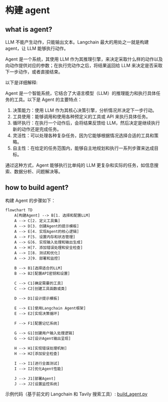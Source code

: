 # 构建 agent

## what is agent?

LLM 不能产生动作，只能输出文本。Langchain 最大的用处之一就是构建 agent，让 LLM 能够执行动作。

Agent 是一个系统，其使用 LLM 作为其推理引擎，来决定采取什么样的动作以及向动作提供对应的参数；在执行完动作之后，将结果返回给 LLM 来决定是否采取下一步动作，或者直接结束。

以下是详细解释:

Agent 是一个智能系统，它结合了大语言模型（LLM）的推理能力和执行具体任务的工具。以下是 Agent 的主要特点：

1. 决策能力：使用 LLM 作为其核心决策引擎，分析情况并决定下一步行动。
2. 工具使用：能够调用和使用各种预定义的工具或 API 来执行具体任务。
3. 循环执行：在执行一个动作后，会将结果反馈给 LLM，然后决定是继续执行新的动作还是完成任务。
4. 灵活性：可以处理各种复杂任务，因为它能够根据情况选择合适的工具和策略。
5. 自主性：在给定的任务范围内，能够自主地规划和执行一系列步骤来达成目标。

通过这种方式，Agent 能够执行比单纯的 LLM 更复杂和实际的任务，如信息搜索、数据分析、问题解决等。

## how to build agent?

构建 Agent 的步骤如下：

```mermaid
flowchart TD
    A[构建Agent] --> B[1. 选择和配置LLM]
    A --> C[2. 定义工具集]
    A --> D[3. 创建Agent的提示模板]
    A --> E[4. 实现Agent的核心逻辑]
    A --> F[5. 设置内存和状态管理]
    A --> G[6. 实现输入处理和输出生成]
    A --> H[7. 添加错误处理和安全检查]
    A --> I[8. 测试和优化]
    A --> J[9. 部署和监控]

    B --> B1[选择适合的LLM]
    B --> B2[配置API密钥和设置]

    C --> C1[确定需要的工具]
    C --> C2[创建工具函数或类]

    D --> D1[设计提示模板]

    E --> E1[使用Langchain Agent框架]
    E --> E2[实现决策循环]

    F --> F1[配置记忆系统]

    G --> G1[创建用户输入处理逻辑]
    G --> G2[设计Agent输出呈现]

    H --> H1[实现错误处理机制]
    H --> H2[添加安全检查]

    I --> I1[进行全面测试]
    I --> I2[优化Agent性能]

    J --> J1[部署Agent]
    J --> J2[设置监控系统]
```

示例代码（基于前文的 Langchain 和 Tavily 搜索工具）: [build_agent.py](https://github.com/ka1fe1/tutorial-langchain/tree/main/tutorial-app/4_build_agent.py)




